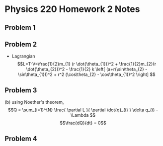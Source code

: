 # Physics 220 Homework 2 Notes
## Problem 1
## Problem 2
- Lagrangian $$L=T-V=\frac{1}{2}m_{1} (r \dot{\theta_{1}})^2 + \frac{1}{2}m_{2}(r  \dot{\theta_{2}})^2 - \frac{1}{2} k \left[ (a+r(\sin\theta_{2} - \sin\theta_{1}))^2 + r^2 (\cos\theta_{2} - \cos\theta_{1})^2 \right]  $$
## Problem 3
(b) using Noether's theorem, $$Q = \sum_{i=1}^{N} \frac{ \partial L }{ \partial \dot{q}_{i} } \delta q_{i} - \Lambda $$ $$\frac{dQ}{dt} = 0$$
## Problem 4